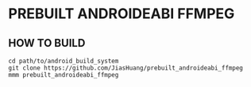 # PREBUILT ANDROIDEABI FFMPEG

## HOW TO BUILD
```
cd path/to/android_build_system
git clone https://github.com/JiasHuang/prebuilt_androideabi_ffmpeg
mmm prebuilt_androideabi_ffmpeg
```
